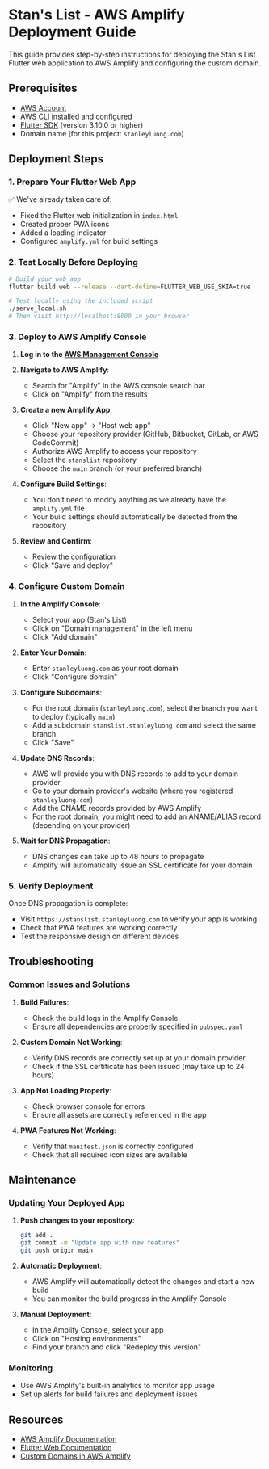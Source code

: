 # Stan's List - AWS Amplify Deployment Guide

This guide provides step-by-step instructions for deploying the Stan's List Flutter web application to AWS Amplify and configuring the custom domain.

## Prerequisites

- [AWS Account](https://aws.amazon.com/)
- [AWS CLI](https://aws.amazon.com/cli/) installed and configured
- [Flutter SDK](https://flutter.dev/docs/get-started/install) (version 3.10.0 or higher)
- Domain name (for this project: `stanleyluong.com`)

## Deployment Steps

### 1. Prepare Your Flutter Web App

✅ We've already taken care of:
- Fixed the Flutter web initialization in `index.html`
- Created proper PWA icons
- Added a loading indicator
- Configured `amplify.yml` for build settings

### 2. Test Locally Before Deploying

```bash
# Build your web app
flutter build web --release --dart-define=FLUTTER_WEB_USE_SKIA=true

# Test locally using the included script
./serve_local.sh
# Then visit http://localhost:8000 in your browser
```

### 3. Deploy to AWS Amplify Console

1. **Log in to the [AWS Management Console](https://console.aws.amazon.com/)**

2. **Navigate to AWS Amplify**:
   - Search for "Amplify" in the AWS console search bar
   - Click on "Amplify" from the results

3. **Create a new Amplify App**:
   - Click "New app" → "Host web app"
   - Choose your repository provider (GitHub, Bitbucket, GitLab, or AWS CodeCommit)
   - Authorize AWS Amplify to access your repository
   - Select the `stanslist` repository
   - Choose the `main` branch (or your preferred branch)

4. **Configure Build Settings**:
   - You don't need to modify anything as we already have the `amplify.yml` file
   - Your build settings should automatically be detected from the repository

5. **Review and Confirm**:
   - Review the configuration
   - Click "Save and deploy"

### 4. Configure Custom Domain

1. **In the Amplify Console**:
   - Select your app (Stan's List)
   - Click on "Domain management" in the left menu
   - Click "Add domain"

2. **Enter Your Domain**:
   - Enter `stanleyluong.com` as your root domain
   - Click "Configure domain"

3. **Configure Subdomains**:
   - For the root domain (`stanleyluong.com`), select the branch you want to deploy (typically `main`)
   - Add a subdomain `stanslist.stanleyluong.com` and select the same branch
   - Click "Save"

4. **Update DNS Records**:
   - AWS will provide you with DNS records to add to your domain provider
   - Go to your domain provider's website (where you registered `stanleyluong.com`)
   - Add the CNAME records provided by AWS Amplify
   - For the root domain, you might need to add an ANAME/ALIAS record (depending on your provider)

5. **Wait for DNS Propagation**:
   - DNS changes can take up to 48 hours to propagate
   - Amplify will automatically issue an SSL certificate for your domain

### 5. Verify Deployment

Once DNS propagation is complete:
- Visit `https://stanslist.stanleyluong.com` to verify your app is working
- Check that PWA features are working correctly
- Test the responsive design on different devices

## Troubleshooting

### Common Issues and Solutions

1. **Build Failures**:
   - Check the build logs in the Amplify Console
   - Ensure all dependencies are properly specified in `pubspec.yaml`

2. **Custom Domain Not Working**:
   - Verify DNS records are correctly set up at your domain provider
   - Check if the SSL certificate has been issued (may take up to 24 hours)

3. **App Not Loading Properly**:
   - Check browser console for errors
   - Ensure all assets are correctly referenced in the app

4. **PWA Features Not Working**:
   - Verify that `manifest.json` is correctly configured
   - Check that all required icon sizes are available

## Maintenance

### Updating Your Deployed App

1. **Push changes to your repository**:
   ```bash
   git add .
   git commit -m "Update app with new features"
   git push origin main
   ```

2. **Automatic Deployment**:
   - AWS Amplify will automatically detect the changes and start a new build
   - You can monitor the build progress in the Amplify Console

3. **Manual Deployment**:
   - In the Amplify Console, select your app
   - Click on "Hosting environments"
   - Find your branch and click "Redeploy this version"

### Monitoring

- Use AWS Amplify's built-in analytics to monitor app usage
- Set up alerts for build failures and deployment issues

## Resources

- [AWS Amplify Documentation](https://docs.aws.amazon.com/amplify/)
- [Flutter Web Documentation](https://flutter.dev/docs/deployment/web)
- [Custom Domains in AWS Amplify](https://docs.aws.amazon.com/amplify/latest/userguide/custom-domains.html)
